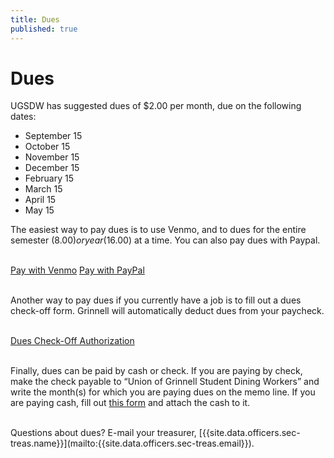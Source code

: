 ```yaml
---
title: Dues
published: true
---
```


# Dues

UGSDW has suggested dues of $2.00 per month, due on the following dates:

 - September 15
 - October 15
 - November 15
 - December 15
 - February 15
 - March 15
 - April 15
 - May 15

The easiest way to pay dues is to use Venmo, and to dues for the entire semester ($8.00) or year ($16.00) at a time. You can also pay dues with Paypal.

<br>
<a href="https://venmo.com/ugsdw" class="button" target="_blank">Pay with Venmo</a>
<a href="https://paypal.me/ugsdw/" class="button" target="_blank">Pay with PayPal</a>
<br> <br> 

Another way to pay dues if you currently have a job is to fill out a dues check-off form.  Grinnell will automatically deduct dues from your paycheck.

<br>
<a class="button" href="https://drive.google.com/file/d/1uVTv0z06ObxgjjtBlqn7zlP-H-s3TYbUX_7AixBwhzg/view" 
    target="_blank">
    Dues Check-Off Authorization
</a>
<br> <br>

Finally, dues can be paid by cash or check.  If you are paying by check,
make the check payable to “Union of Grinnell Student Dining Workers” and write
the month(s) for which you are paying dues on the memo line.  If you are paying
cash, fill out [this form](https://docs.google.com/document/d/1LZ-FInxs2UBlypa_jADZxgvdgZnL1USMqziMtN2wimg/export?format=pdf)
and attach the cash to it.


<br>
Questions about dues? E-mail your treasurer,
[{{site.data.officers.sec-treas.name}}](mailto:{{site.data.officers.sec-treas.email}}).
